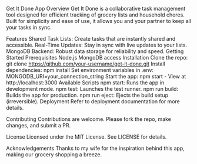 Get It Done App
Overview
Get It Done is a collaborative task management tool designed for efficient tracking of grocery lists and household chores. Built for simplicity and ease of use, it allows you and your partner to keep all your tasks in sync.

Features
Shared Task Lists: Create tasks that are instantly shared and accessible.
Real-Time Updates: Stay in sync with live updates to your lists.
MongoDB Backend: Robust data storage for reliability and speed.
Getting Started
Prerequisites
Node.js
MongoDB access
Installation
Clone the repo: git clone https://github.com/your-username/get-it-done.git
Install dependencies: npm install
Set environment variables in .env:
MONGODB_URI=your_connection_string
Start the app: npm start - View at http://localhost:3000
Available Scripts
npm start: Runs the app in development mode.
npm test: Launches the test runner.
npm run build: Builds the app for production.
npm run eject: Ejects the build setup (irreversible).
Deployment
Refer to deployment documentation for more details.

Contributing
Contributions are welcome. Please fork the repo, make changes, and submit a PR.

License
Licensed under the MIT License. See LICENSE for details.

Acknowledgements
Thanks to my wife for the inspiration behind this app, making our grocery shopping a breeze.

